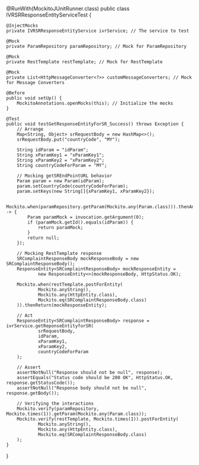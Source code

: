 @RunWith(MockitoJUnitRunner.class)
public class IVRSRResponseEntityServiceTest {

    @InjectMocks
    private IVRSRResponseEntityService ivrService; // The service to test

    @Mock
    private ParamRepository paramRepository; // Mock for ParamRepository

    @Mock
    private RestTemplate restTemplate; // Mock for RestTemplate

    @Mock
    private List<HttpMessageConverter<?>> customMessageConverters; // Mock for Message Converters

    @Before
    public void setUp() {
        MockitoAnnotations.openMocks(this); // Initialize the mocks
    }

    @Test
    public void testGetResponseEntityForSR_Success() throws Exception {
        // Arrange
        Map<String, Object> srRequestBody = new HashMap<>();
        srRequestBody.put("countryCode", "MY");

        String idParam = "idParam";
        String xParamKey1 = "xParamKey1";
        String xParamKey2 = "xParamKey2";
        String countryCodeForParam = "MY";

        // Mocking getSREndPointURL behavior
        Param param = new Param(idParam);
        param.setCountryCode(countryCodeForParam);
        param.setKeys(new String[]{xParamKey1, xParamKey2});

        Mockito.when(paramRepository.getParam(Mockito.any(Param.class))).thenAnswer(invocation -> {
            Param paramMock = invocation.getArgument(0);
            if (paramMock.getId().equals(idParam)) {
                return paramMock;
            }
            return null;
        });

        // Mocking RestTemplate response
        SRComplaintResponseBody mockResponseBody = new SRComplaintResponseBody();
        ResponseEntity<SRComplaintResponseBody> mockResponseEntity =
                new ResponseEntity<>(mockResponseBody, HttpStatus.OK);

        Mockito.when(restTemplate.postForEntity(
                Mockito.anyString(),
                Mockito.any(HttpEntity.class),
                Mockito.eq(SRComplaintResponseBody.class)
        )).thenReturn(mockResponseEntity);

        // Act
        ResponseEntity<SRComplaintResponseBody> response = ivrService.getReponseEntityforSR(
                srRequestBody,
                idParam,
                xParamKey1,
                xParamKey2,
                countryCodeForParam
        );

        // Assert
        assertNotNull("Response should not be null", response);
        assertEquals("Status code should be 200 OK", HttpStatus.OK, response.getStatusCode());
        assertNotNull("Response body should not be null", response.getBody());

        // Verifying the interactions
        Mockito.verify(paramRepository, Mockito.times(1)).getParam(Mockito.any(Param.class));
        Mockito.verify(restTemplate, Mockito.times(1)).postForEntity(
                Mockito.anyString(),
                Mockito.any(HttpEntity.class),
                Mockito.eq(SRComplaintResponseBody.class)
        );
    }
}
